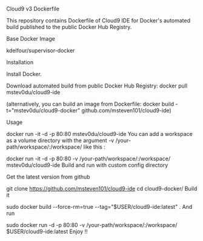 Cloud9 v3 Dockerfile

This repository contains Dockerfile of Cloud9 IDE for Docker's automated build published to the public Docker Hub Registry.

Base Docker Image

kdelfour/supervisor-docker

Installation

Install Docker.

Download automated build from public Docker Hub Registry: docker pull mstev0du/cloud9-ide

(alternatively, you can build an image from Dockerfile: docker build -t="mstev0du/cloud9-docker" github.com/msteven101/cloud9-ide)

Usage

<c>docker run -it -d -p 80:80 mstev0du/cloud9-ide</c>
You can add a workspace as a volume directory with the argument -v /your-path/workspace/:/workspace/ like this :

docker run -it -d -p 80:80 -v /your-path/workspace/:/workspace/ mstev0du/cloud9-ide
Build and run with custom config directory

Get the latest version from github

git clone https://github.com/msteven101/cloud9-ide
cd cloud9-docker/
Build it

sudo docker build --force-rm=true --tag="$USER/cloud9-ide:latest" .
And run

sudo docker run -d -p 80:80 -v /your-path/workspace/:/workspace/ $USER/cloud9-ide:latest
Enjoy !!
